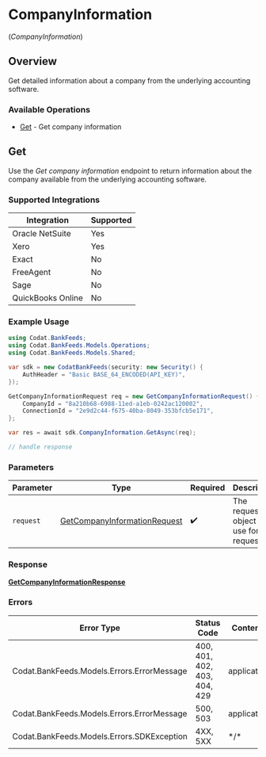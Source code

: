 # CompanyInformation
(*CompanyInformation*)

## Overview

Get detailed information about a company from the underlying accounting software.

### Available Operations

* [Get](#get) - Get company information

## Get

Use the *Get company information* endpoint to return information about the company available from the underlying accounting software.

### Supported Integrations
| Integration           | Supported |
|-----------------------|-----------|
| Oracle NetSuite       | Yes       |
| Xero                  | Yes       |
| Exact                 | No        |
| FreeAgent             | No        |
| Sage                  | No        |
| QuickBooks Online     | No        |

### Example Usage

```csharp
using Codat.BankFeeds;
using Codat.BankFeeds.Models.Operations;
using Codat.BankFeeds.Models.Shared;

var sdk = new CodatBankFeeds(security: new Security() {
    AuthHeader = "Basic BASE_64_ENCODED(API_KEY)",
});

GetCompanyInformationRequest req = new GetCompanyInformationRequest() {
    CompanyId = "8a210b68-6988-11ed-a1eb-0242ac120002",
    ConnectionId = "2e9d2c44-f675-40ba-8049-353bfcb5e171",
};

var res = await sdk.CompanyInformation.GetAsync(req);

// handle response
```

### Parameters

| Parameter                                                                               | Type                                                                                    | Required                                                                                | Description                                                                             |
| --------------------------------------------------------------------------------------- | --------------------------------------------------------------------------------------- | --------------------------------------------------------------------------------------- | --------------------------------------------------------------------------------------- |
| `request`                                                                               | [GetCompanyInformationRequest](../../Models/Operations/GetCompanyInformationRequest.md) | :heavy_check_mark:                                                                      | The request object to use for the request.                                              |

### Response

**[GetCompanyInformationResponse](../../Models/Operations/GetCompanyInformationResponse.md)**

### Errors

| Error Type                                 | Status Code                                | Content Type                               |
| ------------------------------------------ | ------------------------------------------ | ------------------------------------------ |
| Codat.BankFeeds.Models.Errors.ErrorMessage | 400, 401, 402, 403, 404, 429               | application/json                           |
| Codat.BankFeeds.Models.Errors.ErrorMessage | 500, 503                                   | application/json                           |
| Codat.BankFeeds.Models.Errors.SDKException | 4XX, 5XX                                   | \*/\*                                      |